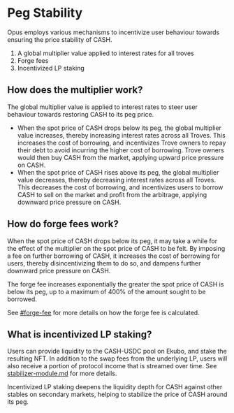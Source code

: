 # Peg Stability

Opus employs various mechanisms to incentivize user behaviour towards ensuring the price stability of CASH.

1. A global multiplier value applied to interest rates for all troves
2. Forge fees
3. Incentivized LP staking

## How does the multiplier work?

The global multiplier value is applied to interest rates to steer user behaviour towards restoring CASH to its peg price.&#x20;

* When the spot price of CASH drops below its peg, the global multiplier value increases, thereby increasing interest rates across all Troves. This increases the cost of borrowing, and incentivizes Trove owners to repay their debt to avoid incurring the higher cost of borrowing. Trove owners would then buy CASH from the market, applying upward price pressure on CASH.
* When the spot price of CASH rises above its peg, the global multiplier value decreases, thereby decreasing interest rates across all Troves. This decreases the cost of borrowing, and incentivizes users to borrow CASH to sell on the market and profit from the arbitrage, applying downward price pressure on CASH.

## How do forge fees work?

When the spot price of CASH drops below its peg, it may take a while for the effect of the multiplier on the spot price of CASH to be felt. By imposing a fee on further borrowing of CASH, it increases the cost of borrowing for users, thereby disincentivizing them to do so, and dampens further downward price pressure on CASH.

The forge fee increases exponentially the greater the spot price of CASH is below its peg, up to a maximum of 400% of the amount sought to be borrowed.

See [#forge-fee](technical-documentation/smart-contracts/shrine-module.md#forge-fee "mention") for more details on how the forge fee is calculated.

## What is incentivized LP staking?

Users can provide liquidity to the CASH-USDC pool on Ekubo, and stake the resulting NFT. In addition to the swap fees from the underlying LP, users will also receive a portion of protocol income that is streamed over time. See [stabilizer-module.md](technical-documentation/smart-contracts/stabilizer-module.md "mention") for more details.

Incentivized LP staking deepens the liquidity depth for CASH against other stables on secondary markets, helping to stabilize the price of CASH around its peg.




